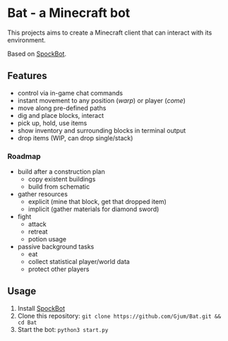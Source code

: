 Bat - a Minecraft bot
=====================

This projects aims to create a Minecraft client that can interact with its environment.

Based on [SpockBot](https://github.com/SpockBotMC/SpockBot).

Features
--------

- control via in-game chat commands
- instant movement to any position (*warp*) or player (*come*)
- move along pre-defined paths
- dig and place blocks, interact
- pick up, hold, use items
- show inventory and surrounding blocks in terminal output
- drop items (WIP, can drop single/stack)

### Roadmap

- build after a construction plan
  - copy existent buildings
  - build from schematic
- gather resources
  - explicit (mine that block, get that dropped item)
  - implicit (gather materials for diamond sword)
- fight
  - attack
  - retreat
  - potion usage
- passive background tasks
  - eat
  - collect statistical player/world data
  - protect other players

Usage
-----

1. Install [SpockBot](https://github.com/SpockBotMC/SpockBot)
2. Clone this repository: `git clone https://github.com/Gjum/Bat.git && cd Bat`
3. Start the bot: `python3 start.py`

